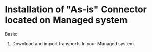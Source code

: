 # Installation of "As-is" Connector located on Managed system

Basis:

1. Download and import transports In your Managed system.
